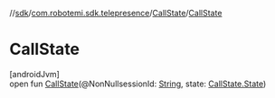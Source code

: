 //[sdk](../../../index.md)/[com.robotemi.sdk.telepresence](../index.md)/[CallState](index.md)/[CallState](-call-state.md)

# CallState

[androidJvm]\
open fun [CallState](-call-state.md)(@NonNullsessionId: [String](https://docs.oracle.com/javase/8/docs/api/java/lang/String.html), state: [CallState.State](-state/index.md))

